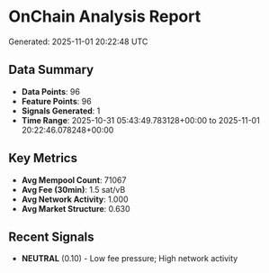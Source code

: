 # OnChain Analysis Report
Generated: 2025-11-01 20:22:48 UTC

## Data Summary
- **Data Points**: 96
- **Feature Points**: 96
- **Signals Generated**: 1
- **Time Range**: 2025-10-31 05:43:49.783128+00:00 to 2025-11-01 20:22:46.078248+00:00

## Key Metrics
- **Avg Mempool Count**: 71067
- **Avg Fee (30min)**: 1.5 sat/vB
- **Avg Network Activity**: 1.000
- **Avg Market Structure**: 0.630

## Recent Signals
- **NEUTRAL** (0.10) - Low fee pressure; High network activity
